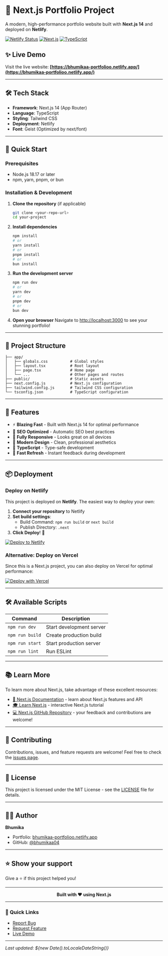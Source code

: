 # 🚀 Next.js Portfolio Project

A modern, high-performance portfolio website built with **Next.js 14** and deployed on **Netlify**. 

[![Netlify Status](https://api.netlify.com/api/v1/badges/YOUR_DEPLOYMENT_ID/deploy-status)](https://app.netlify.com/sites/bhumikaa-portfolioo/deploys)
[![Next.js](https://img.shields.io/badge/Next.js-14-black?style=flat&logo=next.js)](https://nextjs.org/)
[![TypeScript](https://img.shields.io/badge/TypeScript-5.0-blue?style=flat&logo=typescript)](https://www.typescriptlang.org/)

## ✨ Live Demo

Visit the live website: **[https://bhumikaa-portfolioo.netlify.app/](https://bhumikaa-portfolioo.netlify.app/)**

---

## 🛠 Tech Stack

- **Framework**: Next.js 14 (App Router)
- **Language**: TypeScript
- **Styling**: Tailwind CSS
- **Deployment**: Netlify
- **Font**: Geist (Optimized by next/font)

---

## 🚀 Quick Start

### Prerequisites
- Node.js 18.17 or later
- npm, yarn, pnpm, or bun

### Installation & Development

1. **Clone the repository** (if applicable)
   ```bash
   git clone <your-repo-url>
   cd your-project
   ```

2. **Install dependencies**
   ```bash
   npm install
   # or
   yarn install
   # or
   pnpm install
   # or
   bun install
   ```

3. **Run the development server**
   ```bash
   npm run dev
   # or
   yarn dev
   # or
   pnpm dev
   # or
   bun dev
   ```

4. **Open your browser**
   Navigate to [http://localhost:3000](http://localhost:3000) to see your stunning portfolio!

---

## 📁 Project Structure

```
├── app/
│   ├── globals.css          # Global styles
│   ├── layout.tsx           # Root layout
│   ├── page.tsx             # Home page
│   └── ...                  # Other pages and routes
├── public/                  # Static assets
├── next.config.js           # Next.js configuration
├── tailwind.config.js       # Tailwind CSS configuration
└── tsconfig.json            # TypeScript configuration
```

---

## 🎨 Features

- ⚡ **Blazing Fast** - Built with Next.js 14 for optimal performance
- 🎯 **SEO Optimized** - Automatic SEO best practices
- 📱 **Fully Responsive** - Looks great on all devices
- 🎨 **Modern Design** - Clean, professional aesthetics
- 🔧 **TypeScript** - Type-safe development
- 🌙 **Fast Refresh** - Instant feedback during development

---

## 📦 Deployment

### Deploy on Netlify

This project is deployed on **Netlify**. The easiest way to deploy your own:

1. **Connect your repository** to Netlify
2. **Set build settings**:
   - Build Command: `npm run build` or `next build`
   - Publish Directory: `.next`
3. **Click Deploy**! 🎉

[![Deploy to Netlify](https://www.netlify.com/img/deploy/button.svg)](https://app.netlify.com/start/deploy?repository=https://github.com/your-username/your-repo)

### Alternative: Deploy on Vercel

Since this is a Next.js project, you can also deploy on Vercel for optimal performance:

[![Deploy with Vercel](https://vercel.com/button)](https://vercel.com/new/clone?repository-url=https://github.com/your-username/your-repo)

---

## 🛠 Available Scripts

| Command | Description |
|---------|-------------|
| `npm run dev` | Start development server |
| `npm run build` | Create production build |
| `npm run start` | Start production server |
| `npm run lint` | Run ESLint |

---

## 📚 Learn More

To learn more about Next.js, take advantage of these excellent resources:

- [📖 Next.js Documentation](https://nextjs.org/docs) - learn about Next.js features and API
- [🎓 Learn Next.js](https://nextjs.org/learn) - interactive Next.js tutorial
- [💻 Next.js GitHub Repository](https://github.com/vercel/next.js) - your feedback and contributions are welcome!

---

## 🤝 Contributing

Contributions, issues, and feature requests are welcome! Feel free to check the [issues page](https://github.com/your-username/your-repo/issues).

---

## 📄 License

This project is licensed under the MIT License - see the [LICENSE](LICENSE) file for details.

---

## 👨‍💻 Author

**Bhumika**
- Portfolio: [bhumikaa-portfolioo.netlify.app](https://bhumikaa-portfolioo.netlify.app/)
- GitHub: [@bhumikaa04](https://github.com/bhumikaa04)

---

## ⭐ Show your support

Give a ⭐️ if this project helped you!

---

<div align="center">

**Built with ❤️ using Next.js**

</div>

---

### 🎯 Quick Links
- [Report Bug](https://github.com/your-username/your-repo/issues)
- [Request Feature](https://github.com/your-username/your-repo/issues)
- [Live Demo](https://bhumikaa-portfolioo.netlify.app/)

---

*Last updated: ${new Date().toLocaleDateString()}*
